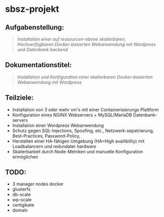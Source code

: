 # sbsz-projekt

## Aufgabenstellung:
> *Installation einer auf ressourcen-ebene skalierbaren, Hochverfügbaren Docker-basierten Webanwendung mit Wordpress und Datenbank backend*

## Dokumentationstitel:
> *Installation und Konfiguration einer skalierbaren Docker-basierten Webanwendung mit Wordpress*

## Teilziele:
* Installation von 3 oder mehr vm's mit einer Containerisierungs Plattform
* Konfiguration eines NGINX Webservers + MySQL/MariaDB Datenbank-servers
* Installation einer Wordpress Webanwendung
* Schutz gegen SQL-Injections, Spoofing, etc., Netzwerk-sepatrierung, Best-Practices, Password-Policy, 
* Herstellen einer HA-fähigen Umgebung (HA=High availibility) mit Loadbalancern und redundater hardware
* Skalierbarkeit durch Node-Metriken und manuelle Konfiguration ermöglichen

## TODO: 
- 3 manager nodes docker
- glusterfs
- db-scale
- wp-scale
- certigikate
- domain